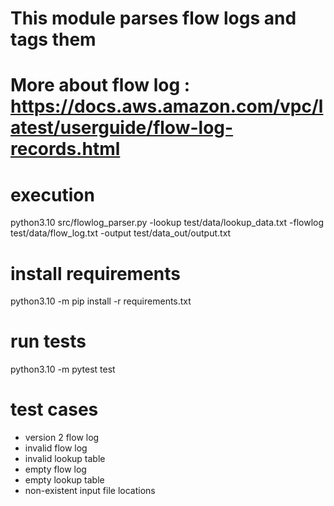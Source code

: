 # This module parses flow logs and tags them
# More about flow log : https://docs.aws.amazon.com/vpc/latest/userguide/flow-log-records.html

# execution
python3.10 src/flowlog_parser.py -lookup test/data/lookup_data.txt -flowlog test/data/flow_log.txt -output test/data_out/output.txt

# install requirements
python3.10 -m pip install -r requirements.txt

# run tests
python3.10 -m pytest test

# test cases
- version 2 flow log
- invalid flow log
- invalid lookup table
- empty flow log
- empty lookup table
- non-existent input file locations